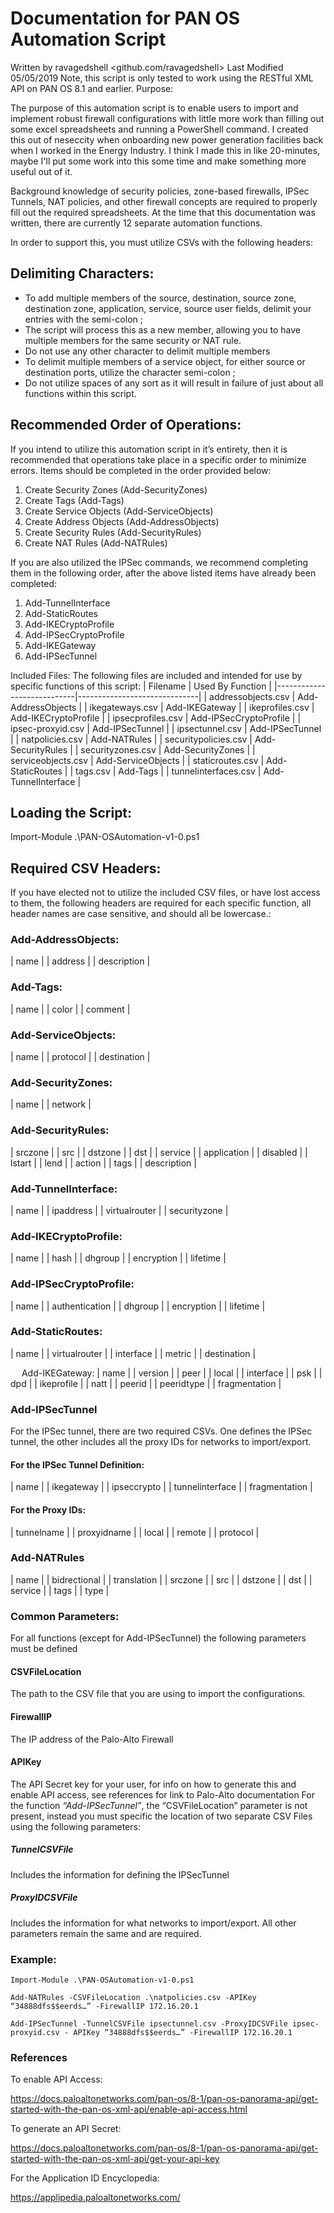 # Documentation for PAN OS Automation Script
Written by ravagedshell <github.com/ravagedshell>
Last Modified 05/05/2019
Note, this script is only tested to work using the RESTful XML API on PAN OS 8.1 and earlier.
Purpose:

The purpose of this automation script is to enable users to import and implement robust firewall configurations with little more work than filling out some excel spreadsheets and running a PowerShell command. I created this out of neseccity when onboarding new power generation facilities back when I worked in the Energy Industry. I think I made this in like 20-minutes, maybe I'll put some work into this some time and make something more useful out of it.

Background knowledge of security policies, zone-based firewalls, IPSec Tunnels, NAT policies, and other firewall concepts are required to properly fill out the required spreadsheets. At the time that this documentation was written, there are currently 12 separate automation functions.

In order to support this, you must utilize CSVs with the following headers:

## Delimiting Characters:
* To add multiple members of the source, destination, source zone, destination zone, application, service, source user fields, delimit your entries with the semi-colon ; 
* The script will process this as a new member, allowing you to have multiple members for the same security or NAT rule.
* Do not use any other character to delimit multiple members
* To delimit multiple members of a service object, for either source or destination ports, utilize the character semi-colon ;
* Do not utilize spaces of any sort as it will result in failure of just about all functions within this script.
## Recommended Order of Operations:
If you intend to utilize this automation script in it’s entirety, then it is recommended that operations take place in a specific order to minimize errors. Items should be completed in the order provided below:

1.	Create Security Zones (Add-SecurityZones)
2.	Create Tags (Add-Tags)
3.	Create Service Objects (Add-ServiceObjects)
4.	Create Address Objects (Add-AddressObjects)
5.	Create Security Rules (Add-SecurityRules)
6.	Create NAT Rules (Add-NATRules)

If you are also utilized the IPSec commands, we recommend completing them in the following order, after the above listed items have already been completed:

1.	Add-TunnelInterface
2.	Add-StaticRoutes
3.	Add-IKECryptoProfile
4.	Add-IPSecCryptoProfile
5.	Add-IKEGateway
6.	Add-IPSecTunnel

Included Files:
The following files are included and intended for use by specific functions of this script:
|    Filename                |    Used By Function          |
|----------------------------|------------------------------|
|    addressobjects.csv      |    Add-AddressObjects        |
|    ikegateways.csv         |    Add-IKEGateway            |
|    ikeprofiles.csv         |    Add-IKECryptoProfile      |
|    ipsecprofiles.csv       |    Add-IPSecCryptoProfile    |
|    ipsec-proxyid.csv       |    Add-IPSecTunnel           |
|    ipsectunnel.csv         |    Add-IPSecTunnel           |
|    natpolicies.csv         |    Add-NATRules              |
|    securitypolicies.csv    |    Add-SecurityRules         |
|    securityzones.csv       |    Add-SecurityZones         |
|    serviceobjects.csv      |    Add-ServiceObjects        |
|    staticroutes.csv        |    Add-StaticRoutes          |
|    tags.csv                |    Add-Tags                  |
|    tunnelinterfaces.csv    |    Add-TunnelInterface       |

## Loading the Script:
Import-Module .\PAN-OSAutomation-v1-0.ps1

## Required CSV Headers:
If you have elected not to utilize the included CSV files, or have lost access to them, the following headers are required for each specific function, all header names are case sensitive, and should all be lowercase.:

### Add-AddressObjects:
| name        |
| address     |
| description |

### Add-Tags:
| name        |
| color     |
| comment |

### Add-ServiceObjects:
| name        |
| protocol     |
| destination |

### Add-SecurityZones:
| name        |
| network     |
 
### Add-SecurityRules:
| srczone        |
| src     |
| dstzone        |
| dst     |
| service        |
| application     |
| disabled        |
| lstart    |
| lend        |
| action     |
| tags        |
| description     |

### Add-TunnelInterface:
| name    |
| ipaddress        |
| virtualrouter     |
| securityzone        |

### Add-IKECryptoProfile:
| name    |
| hash     |
| dhgroup |
| encryption |
| lifetime |

### Add-IPSecCryptoProfile:
| name    |
| authentication |
| dhgroup |
| encryption |
| lifetime |

### Add-StaticRoutes:
| name    |
| virtualrouter |
| interface |
| metric |
| destination |

 
Add-IKEGateway:
| name    |
| version |
| peer |
| local |
| interface |
| psk    |
| dpd |
| ikeprofile |
| natt |
| peerid |
| peeridtype |
| fragmentation |

### Add-IPSecTunnel
For the IPSec tunnel, there are two required CSVs. One defines the IPSec tunnel, the other includes all the proxy IDs for networks to import/export. 
#### For the IPSec Tunnel Definition:
| name |
| ikegateway |
| ipseccrypto |
| tunnelinterface |
| fragmentation |
#### For the Proxy IDs:
| tunnelname |
| proxyidname |
| local |
| remote |
| protocol |

### Add-NATRules
| name |
| bidrectional |
| translation |
| srczone |
| src |
| dstzone |
| dst |
| service |
| tags |
| type |


### Common Parameters:
For all functions (except for Add-IPSecTunnel) the following parameters must be defined
#### CSVFileLocation
The path to the CSV file that you are using to import the configurations.
#### FirewallIP 
The IP address of the Palo-Alto Firewall
#### APIKey
The API Secret key for your user, for info on how to generate this and enable API access, see references for link to Palo-Alto documentation For the function *“Add-IPSecTunnel”*, the “CSVFileLocation” parameter is not present, instead you must specific the location of two separate CSV Files using the following parameters:

##### TunnelCSVFile
Includes the information for defining the IPSecTunnel
##### ProxyIDCSVFile
Includes the information for what networks to import/export. All other parameters remain the same and are required.

### Example:
`Import-Module .\PAN-OSAutomation-v1-0.ps1`

`Add-NATRules -CSVFileLocation .\natpolicies.csv -APIKey “34888dfs$$eerds…” -FirewallIP 172.16.20.1`

`Add-IPSecTunnel -TunnelCSVFile ipsectunnel.csv -ProxyIDCSVFile ipsec-proxyid.csv - APIKey “34888dfs$$eerds…” -FirewallIP 172.16.20.1`

### References
To enable API Access:

https://docs.paloaltonetworks.com/pan-os/8-1/pan-os-panorama-api/get-started-with-the-pan-os-xml-api/enable-api-access.html

To generate an API Secret: 

https://docs.paloaltonetworks.com/pan-os/8-1/pan-os-panorama-api/get-started-with-the-pan-os-xml-api/get-your-api-key

For the Application ID Encyclopedia:

https://applipedia.paloaltonetworks.com/
